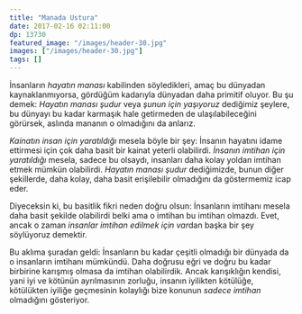 ```yaml
---
title: "Manada Ustura"
date: 2017-02-16 02:11:00
dp: 13730
featured_image: "/images/header-30.jpg"
images: ["/images/header-30.jpg"]
tags: []
---
```




İnsanların *hayatın manası* kabilinden söyledikleri, amaç bu dünyadan
kaynaklanmıyorsa, gördüğüm kadarıyla dünyadan daha primitif oluyor. Bu şu demek:
*Hayatın manası şudur* veya *şunun için yaşıyoruz* dediğimiz şeylere, bu dünyayı
bu kadar karmaşık hale getirmeden de ulaşılabileceğini görürsek, aslında mananın
o olmadığını da anlarız. 

*Kainatın insan için yaratıldığı* mesela böyle bir şey: İnsanın hayatını idame
ettirmesi için çok daha basit bir kainat yeterli olabilirdi. *İnsanın imtihan
için yaratıldığı* mesela, sadece bu olsaydı, insanları daha kolay yoldan imtihan
etmek mümkün olabilirdi. *Hayatın manası şudur* dediğimizde, bunun diğer
şekillerde, daha kolay, daha basit erişilebilir olmadığını da göstermemiz icap
eder. 

Diyeceksin ki, bu basitlik fikri neden doğru olsun: İnsanların imtihanı mesela
daha basit şekilde olabilirdi belki ama o imtihan bu imtihan olmazdı. Evet,
ancak o zaman *insanlar imtihan edilmek için var*dan başka bir şey söylüyoruz
demektir.

Bu aklıma şuradan geldi: İnsanların bu kadar çeşitli olmadığı bir dünyada da o
insanların imtihanı mümkündü. Daha doğrusu eğri ve doğru bu kadar birbirine
karışmış olmasa da imtihan olabilirdik. Ancak karışıklığın kendisi, yani iyi ve
kötünün ayrılmasının zorluğu, insanın iyilikten kötülüğe, kötülükten iyiliğe
geçmesinin kolaylığı bize konunun *sadece imtihan* olmadığını gösteriyor. 



